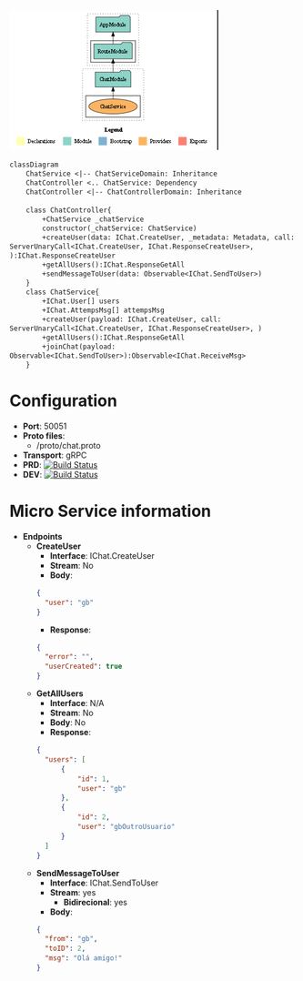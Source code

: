 ![Alt text](images/image.png)

```mermaid
classDiagram
    ChatService <|-- ChatServiceDomain: Inheritance
    ChatController <.. ChatService: Dependency
    ChatController <|-- ChatControllerDomain: Inheritance

    class ChatController{
        +ChatService _chatService
        constructor(_chatService: ChatService)
        +createUser(data: IChat.CreateUser, _metadata: Metadata, call: ServerUnaryCall<IChat.CreateUser, IChat.ResponseCreateUser>, ):IChat.ResponseCreateUser
        +getAllUsers():IChat.ResponseGetAll
        +sendMessageToUser(data: Observable<IChat.SendToUser>)
    }
    class ChatService{
        +IChat.User[] users
        +IChat.AttempsMsg[] attempsMsg
        +createUser(payload: IChat.CreateUser, call: ServerUnaryCall<IChat.CreateUser, IChat.ResponseCreateUser>, )
        +getAllUsers():IChat.ResponseGetAll
        +joinChat(payload: Observable<IChat.SendToUser>):Observable<IChat.ReceiveMsg>
    }
```

# Configuration
- **Port**: 50051
- **Proto files**:
  - /proto/chat.proto
- **Transport**: gRPC
- **PRD**: [![Build Status](https://dev.azure.com/gabrieljoseDev77/dev/_apis/build/status%2Fnestjs-grpc-chat-PRD?branchName=main)](https://dev.azure.com/gabrieljoseDev77/dev/_build/latest?branchName=main)
- **DEV**: [![Build Status](https://dev.azure.com/gabrieljoseDev77/dev/_apis/build/status%2Fnestjs-grpc-chat-DEV?branchName=develop)](https://dev.azure.com/gabrieljoseDev77/dev/_build/latest?definitionId=11&branchName=develop)

# Micro Service information
- **Endpoints**
  - **CreateUser**
    - **Interface**: IChat.CreateUser
    - **Stream**: No
    - **Body**:
    ```json
    {
      "user": "gb"
    }
    ```
    - **Response**:
    ```json
    {
      "error": "",
      "userCreated": true
    }
    ```
  - **GetAllUsers**
    - **Interface**: N/A
    - **Stream**: No
    - **Body**: No
    - **Response**:
    ```json
    {
      "users": [
          {
              "id": 1,
              "user": "gb"
          },
          {
              "id": 2,
              "user": "gbOutroUsuario"
          }
      ]
    }
    ```
  - **SendMessageToUser**
    - **Interface**: IChat.SendToUser
    - **Stream**: yes
      - **Bidirecional**: yes
    - **Body**:
    ```json
    {
      "from": "gb",
      "toID": 2,
      "msg": "Olá amigo!"
    }
    ```
